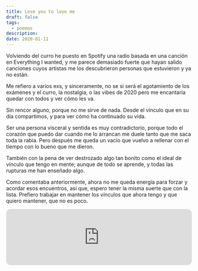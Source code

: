 ```yaml
---
title: Lose you to love me
draft: false
tags:
  - poemas
description: 
date: 2020-01-11
---
```

Volviendo del curro he puesto en Spotify una radio basada en una canción en Everything I wanted, y me parece demasiado fuerte que hayan salido canciones cuyos artistas me los descubrieron personas que estuvieron y ya no están.

Me refiero a varios exs, y sinceramente, no se si será el agotamiento de los exámenes y el curro, la nostalgia, o las vibes de 2020 pero me encantaría quedar con todos y ver cómo les va.

Sin rencor alguno, porque no me sirve de nada. Desde el vínculo que en su día compartimos, y para ver cómo ha continuado su vida.

Ser una persona visceral y sentida es muy contradictorio, porque todo el corazón que puedo dar cuando me lo arrancan me duele tanto que me saca toda la rabia. Pero después me queda un vacío que vuelvo a rellenar con el tiempo con lo bueno que me dieron.

También con la pena de ver destrozado algo tan bonito como el ideal de vínculo que tengo en mente; aunque de todo se aprende, y todas las rupturas me han enseñado algo.

Como comentaba anteriormente, ahora no me queda energía para forzar y acordar esos encuentros, así que, espero tener la misma suerte que con la lista. Prefiero trabajar en mantener los vínculos que ahora tengo y que quiero mantener, que no es poco.

<iframe data-testid="embed-iframe" style="border-radius:12px" src="https://open.spotify.com/embed/track/4l0Mvzj72xxOpRrp6h8nHi?utm_source=generator" width="100%" height="152" frameBorder="0" allowfullscreen="" allow="autoplay; clipboard-write; encrypted-media; fullscreen; picture-in-picture" loading="lazy"></iframe>

